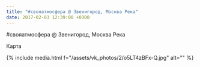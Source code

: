 ```yaml
---
title: "#свояатмосфера @ Звенигород, Москва Река"
date: 2017-02-03 12:39:00 +0300
---
```


#свояатмосфера @ Звенигород, Москва Река

Карта

{% include media.html f="/assets/vk_photos/2/o5LT4zBFx-Q.jpg" alt="" %}
